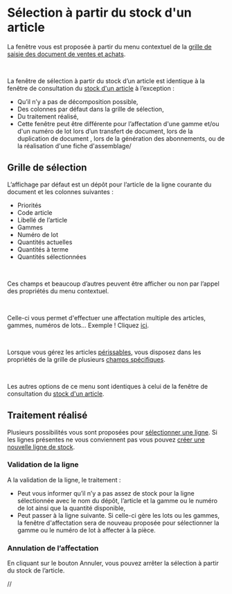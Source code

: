 # Sélection à partir du stock d'un article


La fenêtre vous est proposée à partir du menu contextuel de la [grille 
 de saisie des document de ventes et achats](../../../Ventes/Documents/Fiche/3Corps/OngletCorps.md).


 


La fenêtre de sélection à partir du stock d’un article est identique 
 à la fenêtre de consultation du [stock d'un 
 article](../1-1/Stock.md) à l’exception :


* Qu’il n’y a pas 
 de décomposition possible,
* Des colonnes par 
 défaut dans la grille de sélection,
* Du traitement réalisé,
* Cette fenêtre peut 
 être différente pour l’affectation d'une gamme et/ou d'un numéro de 
 lot lors d’un transfert de document, lors de la duplication de document 
 , lors de la génération des abonnements, ou de la réalisation d'une 
 fiche d'assemblage/


## Grille de sélection


L’affichage par défaut est un dépôt pour l’article de la ligne courante 
 du document et les colonnes suivantes :


* Priorités
* Code article
* Libellé de l’article
* Gammes
* Numéro de lot
* Quantités actuelles
* Quantités à terme
* Quantités sélectionnées


 


Ces champs et beaucoup d’autres peuvent être afficher ou non par l’appel 
 des propriétés du menu contextuel.


 


Celle-ci vous permet d'effectuer une affectation multiple des articles, gammes, numéros 
 de lots… Exemple 
 ! Cliquez [ici](../../../Achats/Documents/TransfertDuplicationDocument/4/ExempleAffectationGammeLot.md).


 


Lorsque vous gérez les articles [périssables](../../NumerosLots/Trier/ArticlePerissable.md), vous 
 disposez dans les propriétés de la grille de plusieurs [champs 
 spécifiques](../../NumerosLots/Trier/Champs_disponibles_pour_la_gestion_de_la_p_remption.md).


 


Les autres options de ce menu sont identiques à celui de la fenêtre 
 de consultation du [stock d'un article](../1-1/Stock.md).


## Traitement réalisé


Plusieurs possibilités vous sont proposées pour [sélectionner 
 une ligne](../../Trier/ZoneSelectionUnPlusieursArticles.md). Si les lignes présentes ne vous conviennent pas vous pouvez 
 [créer une nouvelle 
 ligne de stock](../../Trier/CreationLigneStockArticle.md).


### Validation de la ligne


A la validation de la ligne, le traitement :


* Peut vous informer 
 qu’il n’y a pas assez de stock pour la ligne sélectionnée avec le 
 nom du dépôt, l’article et la gamme ou le numéro de lot ainsi que 
 la quantité disponible,
* Peut passer à la 
 ligne suivante. Si celle-ci gère les lots ou les gammes, la fenêtre 
 d'affectation sera de nouveau proposée pour sélectionner la gamme 
 ou le numéro de lot à affecter à la pièce.


### Annulation de l’affectation


En cliquant sur le bouton Annuler, vous pouvez arrêter la sélection 
 à partir du stock de l’article.


//<![CDATA[
 if( typeof( FilePopupInit ) != 'function' ) FilePopupInit = new Function();
 FilePopupInit('a1');
 FilePopupInit('a2');
//]]>
